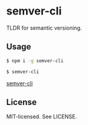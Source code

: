 semver-cli
======
TLDR for semantic versioning.

Usage
------
```bash
$ npm i -g semver-cli
```

```bash
$ semver-cli
```

[semver-cli](http://i.imgur.com/Fy17Rwj.png)


License
------
MIT-licensed. See LICENSE.
